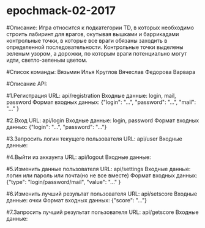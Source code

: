 # epochmack-02-2017

#Описание:
Игра относится к подкатегории TD, в которых необходимо строить лабиринт для врагов, окутывая вышками и баррикадами контрольные точки, в которые все враги обязаны заходить в определенной последовательности. Контрольные точки выделены зеленым узором, а дорожки, по которым враги потенциально могут идти, светло-зеленым цветом.

#Список команды:
Вязьмин Илья
Круглов Вячеслав
Федорова Варвара

#Описание API:

#1.Регистрация
	URL: api/registration
	Входные данные: login, mail, password
	Формат входных данных: 
				{"login": "...",
				"password": "...",
				"mail": "..." }	

#2.Вход
	URL: api/login
	Входные данные: login, password
	Формат входных данных: 
				{"login": "...",
				"password": "..."}


#3.Запросить логин текущего пользователя
	URL: api/user
	Входные данные: 


#4.Выйти из аккаунта
	URL: api/logout
	Входные данные:


#5.Изменить данные пользователя
	URL: api/settings
	Входные данные: логин или пароль или почта(но не все вместе)
	Формат входных данных: 
				{"type": "login/password/mail",
				"value": "..." }


#6.Изменить лучший результат пользователя
	URL: api/setscore
	Входные данные: очки
	Формат входных данных: {"score": "..."}


#7.Запросить лучший результат пользователя
	URL: api/getscore
	Входные данные: 
